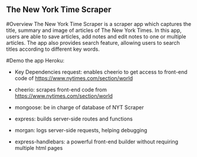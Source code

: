 ## The New York Time Scraper

#Overview
The New York Time Scraper is a scraper app which captures the title, summary and image of articles of The New York Times. In this app, users are able to save articles, add notes and edit notes to one or multiple articles. The app also provides search feature, allowing users to search titles according to different key words.

#Demo the app Heroku:


* Key Dependencies
request: enables cheerio to get access to front-end code of https://www.nytimes.com/section/world

* cheerio: scrapes front-end code from https://www.nytimes.com/section/world

* mongoose: be in charge of database of NYT Scraper

* express: builds server-side routes and functions

* morgan: logs server-side requests, helping debugging

* express-handlebars: a powerful front-end builder without requiring   multiple html pages